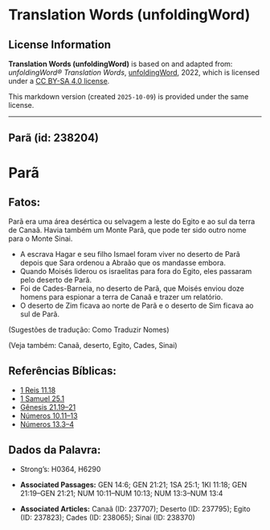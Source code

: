 # Translation Words (unfoldingWord)

## License Information

**Translation Words (unfoldingWord)** is based on and adapted from: _unfoldingWord® Translation Words_, [unfoldingWord](https://unfoldingword.org/utw), 2022, which is licensed under a [CC BY-SA 4.0 license](https://creativecommons.org/licenses/by-sa/4.0/legalcode.en).

This markdown version (created `2025-10-09`) is provided under the same license.



--------------------------------

## Parã (id: 238204)

Parã
====

Fatos:
------

Parã era uma área desértica ou selvagem a leste do Egito e ao sul da terra de Canaã. Havia também um Monte Parã, que pode ter sido outro nome para o Monte Sinai.

* A escrava Hagar e seu filho Ismael foram viver no deserto de Parã depois que Sara ordenou a Abraão que os mandasse embora.
* Quando Moisés liderou os israelitas para fora do Egito, eles passaram pelo deserto de Parã.
* Foi de Cades\-Barneia, no deserto de Parã, que Moisés enviou doze homens para espionar a terra de Canaã e trazer um relatório.
* O deserto de Zim ficava ao norte de Parã e o deserto de Sim ficava ao sul de Parã.

(Sugestões de tradução: Como Traduzir Nomes)

(Veja também: Canaã, deserto, Egito, Cades, Sinai)

Referências Bíblicas:
---------------------

* [1 Reis 11\.18](https://ref.ly/1Kgs11:18)
* [1 Samuel 25\.1](https://ref.ly/1Sam25:1)
* [Gênesis 21\.19–21](https://ref.ly/Gen21:19-Gen21:21)
* [Números 10\.11–13](https://ref.ly/Num10:11-Num10:13)
* [Números 13\.3–4](https://ref.ly/Num13:3-Num13:4)

Dados da Palavra:
-----------------

* Strong’s: H0364, H6290

* **Associated Passages:** GEN 14:6; GEN 21:21; 1SA 25:1; 1KI 11:18; GEN 21:19–GEN 21:21; NUM 10:11–NUM 10:13; NUM 13:3–NUM 13:4
* **Associated Articles:** Canaã (ID: 237707); Deserto (ID: 237795); Egito (ID: 237823); Cades (ID: 238065); Sinai (ID: 238370)


